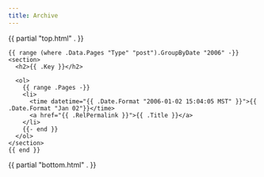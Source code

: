 ```yaml
---
title: Archive
---
```



{{ partial "top.html" . }}

  <article class="posts">

    {{ range (where .Data.Pages "Type" "post").GroupByDate "2006" -}}
    <section>
      <h2>{{ .Key }}</h2>

      <ol>
        {{ range .Pages -}}
        <li>
          <time datetime="{{ .Date.Format "2006-01-02 15:04:05 MST" }}">{{ .Date.Format "Jan 02"}}</time>
          <a href="{{ .RelPermalink }}">{{ .Title }}</a>
        </li>
        {{- end }}
      </ol>
    </section>
    {{ end }}

  </article>

{{ partial "bottom.html" . }}
